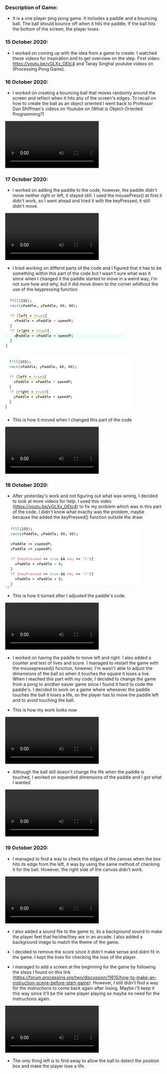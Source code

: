 ### Description of Game:

- It is a one player ping pong game. It includes a paddle and a bouncing ball. The ball should bounce off when it hits the paddle. If the ball hits the bottom of the screen, the player loses.

### 15 October 2020:

- I worked on coming up with the idea from a game to create. I watched these videos for inspiration and to get overview on the step. First video: https://youtu.be/vGLXx_OEtc4 and Tanay Singhal youtube videos on (Processing Pong Game).

### 16 October 2020: 

- I worked on creating a bouncing ball that moves randomly around the screen and reflect when it hits any of the screen's edges. To recall on how to create the ball as an object oriented I went back to Professor Dan Shiffman's videos on Youtube on (What is Object-Oriented Programming?)

![](Bouncing.mov)

### 17 October 2020:

- I worked on adding the paddle to the code, however, the paddle didn't move neither right or left, it stayed still. I used the mousePress() at first it didn't work, so I went ahead and tried it with the keyPressed, it still didn't move. 

![](Paddle.mov)

- I tried working on differnt parts of the code and I figured that it has to be something within this part of the code but I wasn't sure what was it since when I changed it the paddle started to move in a weird way, I'm not sure how and why, but it did move down to the corner whithout the use of the keypressing function

![](code1.png)

![](code2.png)

- This is how it moved when I changed this part of the code

![](moving_paddle.mov)

### 18 October 2020:

- After yesterday's work and not figuring out what was wrong, I decided to look at more videos for help. I used this video (https://youtu.be/vGLXx_OEtc4) to fix my problem which was in this part of the code. I didn't know what exaclty was the problem, maybe because the added the keyPressed() function outside the draw.

![](code3.png)

- This is how it turned after I adjusted the paddle's code.

![](moving_paddle1.mov)

- I worked on having the paddle to move left and right. I also added a counter and text of lives and score. I managed to restart the game with the mousepressed() function, however, I'm wasn't able to adjust the dimensions of the ball so when it touches the square it loses a live. When I reached this part with my code, I decided to change the game from a pong to another easier game since I found it hard to code the paddle's. I decided to work on a game where whenever the paddle touches the ball it loses a life, so the player has to move the paddle left and to avoid touching the ball.

- This is how my work looks now

![](score.mov)

- Although the ball still doesn't change the life when the paddle is touched, I worked on expanded dimensions of the paddle and I got what I wanted

![](update.mov)

### 19 October 2020:

- I managed to find a way to check the edges of the canvas when the box hits its edge from the left, it was by using the same method of checking it for the ball. However, the right side of the canvas didn't work. 

![](left.mov)

- I also added a sound file to the game to, its a background sound to make the player feel that he/she/they are in an arcade. I also added a background image to match the theme of the game.

- I decided to remove the score since it didn't make sense and didnt fit in the game. I kept the lives for checking the lose of the player.

- I managed to add a screen at the beginning for the game by following the steps I found on this link (https://forum.processing.org/two/discussion/11615/how-to-make-an-instruction-scene-before-start-game). However, I still didn't find a way for the instructions to come back again after losing. Maybe i'll keep it this way since it'll be the same player playing so maybe no need for the instructions again.

![](start.mov)

- The only thing left is to find away to allow the ball to detect the position box and make the player lose a life.
